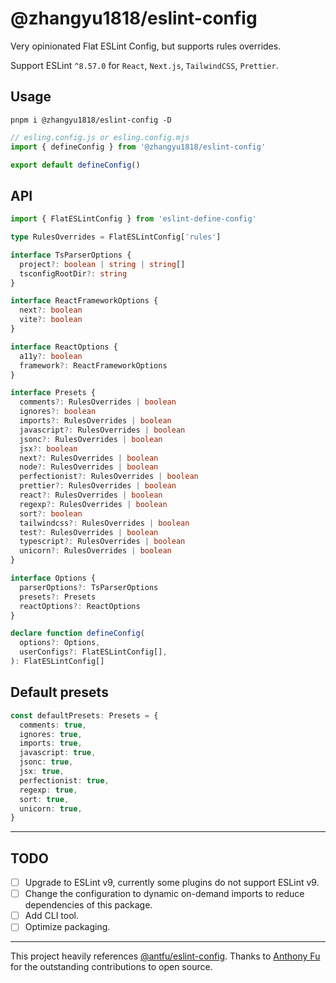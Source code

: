 # @zhangyu1818/eslint-config

Very opinionated Flat ESLint Config, but supports rules overrides.

Support ESLint `^8.57.0` for `React`, `Next.js`, `TailwindCSS`, `Prettier`.

## Usage

```shell
pnpm i @zhangyu1818/eslint-config -D
```

```js
// esling.config.js or esling.config.mjs
import { defineConfig } from '@zhangyu1818/eslint-config'

export default defineConfig()
```

## API

```ts
import { FlatESLintConfig } from 'eslint-define-config'

type RulesOverrides = FlatESLintConfig['rules']

interface TsParserOptions {
  project?: boolean | string | string[]
  tsconfigRootDir?: string
}

interface ReactFrameworkOptions {
  next?: boolean
  vite?: boolean
}

interface ReactOptions {
  a11y?: boolean
  framework?: ReactFrameworkOptions
}

interface Presets {
  comments?: RulesOverrides | boolean
  ignores?: boolean
  imports?: RulesOverrides | boolean
  javascript?: RulesOverrides | boolean
  jsonc?: RulesOverrides | boolean
  jsx?: boolean
  next?: RulesOverrides | boolean
  node?: RulesOverrides | boolean
  perfectionist?: RulesOverrides | boolean
  prettier?: RulesOverrides | boolean
  react?: RulesOverrides | boolean
  regexp?: RulesOverrides | boolean
  sort?: boolean
  tailwindcss?: RulesOverrides | boolean
  test?: RulesOverrides | boolean
  typescript?: RulesOverrides | boolean
  unicorn?: RulesOverrides | boolean
}

interface Options {
  parserOptions?: TsParserOptions
  presets?: Presets
  reactOptions?: ReactOptions
}

declare function defineConfig(
  options?: Options,
  userConfigs?: FlatESLintConfig[],
): FlatESLintConfig[]
```

## Default presets

```typescript
const defaultPresets: Presets = {
  comments: true,
  ignores: true,
  imports: true,
  javascript: true,
  jsonc: true,
  jsx: true,
  perfectionist: true,
  regexp: true,
  sort: true,
  unicorn: true,
}
```

---

## TODO

- [ ] Upgrade to ESLint v9, currently some plugins do not support ESLint v9.
- [ ] Change the configuration to dynamic on-demand imports to reduce dependencies of this package.
- [ ] Add CLI tool.
- [ ] Optimize packaging.

---

This project heavily references [@antfu/eslint-config](https://github.com/antfu/eslint-config). Thanks to [Anthony Fu](https://github.com/antfu) for the outstanding contributions to open source.
